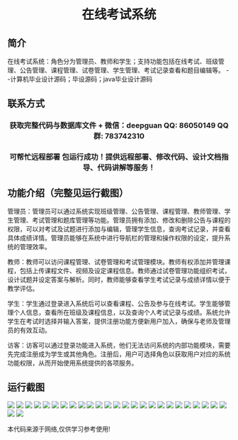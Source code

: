 <p><h1 align="center">在线考试系统</h1></p>

## 简介
在线考试系统：角色分为管理员、教师和学生；支持功能包括在线考试、班级管理、公告管理、课程管理、试卷管理、学生管理、考试记录查看和题目编辑等。    --计算机毕业设计源码；毕设源码；java毕业设计源码


## 联系方式
<p><h3 align="center">获取完整代码与数据库文件 + 微信：deepguan QQ: 86050149 QQ群: 783742310</h3></p>
<p><h3 align="center">可帮忙远程部署 包运行成功！提供远程部署、修改代码、设计文档指导、代码讲解等服务！</h3></p>

## 功能介绍（完整见运行截图）
管理员：管理员可以通过系统实现班级管理、公告管理、课程管理、教师管理、学生管理、考试管理和题库管理等功能。管理员拥有添加、修改和删除公告与课程的权限，可以对考试及试题进行添加与编辑，管理学生信息，查询考试记录，并查看具体成绩详情。管理员能够在系统中进行导航栏的管理和操作权限的设定，提升系统的管理效率。

教师：教师可以访问课程管理、试卷管理和考试管理模块。教师有权添加并管理课程，包括上传课程文件、视频及设定课程信息。教师通过试卷管理功能组织考试，设计试题并设定答案与解析。同时，教师能够查看学生考试记录与成绩详情以便于教学评估。

学生：学生通过登录进入系统后可以查看课程、公告及参与在线考试。学生能够管理个人信息，查看所在班级及课程信息，以及查询个人考试记录与成绩。系统允许学生在考试时选择并输入答案，提供注册功能方便新用户加入，确保与老师及管理员的有效互动。

访客：访客可以通过登录功能进入系统，他们无法访问系统的内部功能模块，需要先完成注册成为学生或其他角色。注册后，用户可选择角色以获取用户对应的系统功能权限，从而开始使用系统提供的各项服务。


## 运行截图
![](img/001.jpg)
![](img/002.jpg)
![](img/003.jpg)
![](img/004.jpg)
![](img/005.jpg)
![](img/006.jpg)
![](img/007.jpg)
![](img/008.jpg)
![](img/009.jpg)
![](img/010.jpg)
![](img/011.jpg)
![](img/012.jpg)
![](img/013.jpg)
![](img/014.jpg)
![](img/015.jpg)
![](img/016.jpg)
![](img/017.jpg)
![](img/018.jpg)
![](img/019.jpg)
![](img/020.jpg)
![](img/021.jpg)
![](img/022.jpg)
![](img/023.jpg)
![](img/024.jpg)
![](img/025.jpg)
![](img/026.jpg)
![](img/027.jpg)

<p>本代码来源于网络,仅供学习参考使用!</p>
